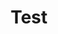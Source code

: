 ---
layout: test
title: "Test"
server: Test
folder: 
gallery_image: 
gallery_image_params: 
background: UI_HOME_FRONT_BKG.png
order: -9
pagedata: test
---